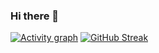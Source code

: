 ### Hi there 👋

[![Activity graph](https://github-readme-activity-graph.vercel.app/graph?username=yourkin)](https://github.com/yourkin/github-readme-activity-graph)
[![GitHub Streak](https://streak-stats.demolab.com/?user=DenverCoder1)](https://git.io/streak-stats)
